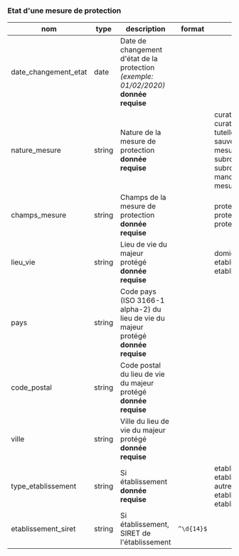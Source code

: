 ### Etat d'une mesure de protection

|nom|type|description|format|enum|
|-|-|-|-|-|
|date_changement_etat|date|Date de changement d'état de la protection *(exemple: 01/02/2020)*<br>**donnée requise**|||
|nature_mesure|string|Nature de la mesure de protection<br>**donnée requise**||curatelle_simple<br>curatelle_renforcee<br>tutelle<br>sauvegarde_justice<br>mesure_accompagnement_judiciaire<br>subroge_curateur<br>subroge_tuteur<br>mandat_protection_future<br>mesure_ad_hoc|
|champs_mesure|string|Champs de la mesure de protection<br>**donnée requise**||protection_bien<br>protection_personne<br>protection_bien_personne|
|lieu_vie|string|Lieu de vie du majeur protégé<br>**donnée requise**||domicile<br>etablissement<br>etablissement_conservation_domicile|
|pays|string|Code pays (ISO 3166-1 alpha-2) du lieu de vie du majeur protégé<br>**donnée requise**|||
|code_postal|string|Code postal du lieu de vie du majeur protégé<br>**donnée requise**|||
|ville|string|Ville du lieu de vie du majeur protégé<br>**donnée requise**|||
|type_etablissement|string|Si établissement<br>**donnée requise**||etablissement_handicapes<br>etablissement_personne_agee<br>autre_etablissement_s_ms<br>etablissement_hospitalier<br>etablissement_psychiatrique|
|etablissement_siret|string|Si établissement, SIRET de l'établissement|`^\d{14}$`||
